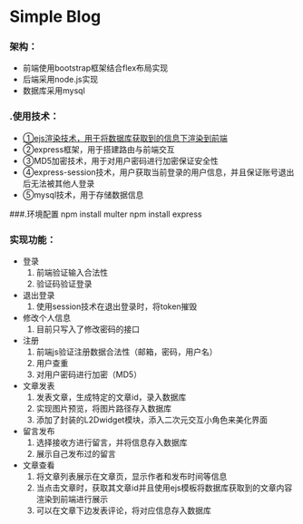 # Simple Blog

### 架构：

- 前端使用bootstrap框架结合flex布局实现
- 后端采用node.js实现
- 数据库采用mysql

### .使用技术：

- <u>①ejs渲染技术，用于将数据库获取到的信息下渲染到前端</u>
- ②express框架，用于搭建路由与前端交互
- ③MD5加密技术，用于对用户密码进行加密保证安全性
- ④express-session技术，用户获取当前登录的用户信息，并且保证账号退出后无法被其他人登录
- ⑤mysql技术，用于存储数据信息

###.环境配置
    npm install multer
    npm install express
### 实现功能：

- 登录
  1. 前端验证输入合法性
  2. 验证码验证登录
- 退出登录
  1. 使用session技术在退出登录时，将token摧毁
- 修改个人信息
  1. 目前只写入了修改密码的接口
- 注册
  1. 前端js验证注册数据合法性（邮箱，密码，用户名）
  2. 用户查重
  3. 对用户密码进行加密（MD5）
- 文章发表
  1. 发表文章，生成特定的文章id，录入数据库
  2. 实现图片预览，将图片路径存入数据库
  3. 添加了封装的L2Dwidget模块，添入二次元交互小角色来美化界面
- 留言发布
  1. 选择接收方进行留言，并将信息存入数据库
  2. 展示自己发布过的留言
- 文章查看
  1. 将文章列表展示在文章页，显示作者和发布时间等信息
  2. 当点击文章时，获取其文章id并且使用ejs模板将数据库获取到的文章内容渲染到前端进行展示
  3. 可以在文章下边发表评论，将对应信息存入数据库
